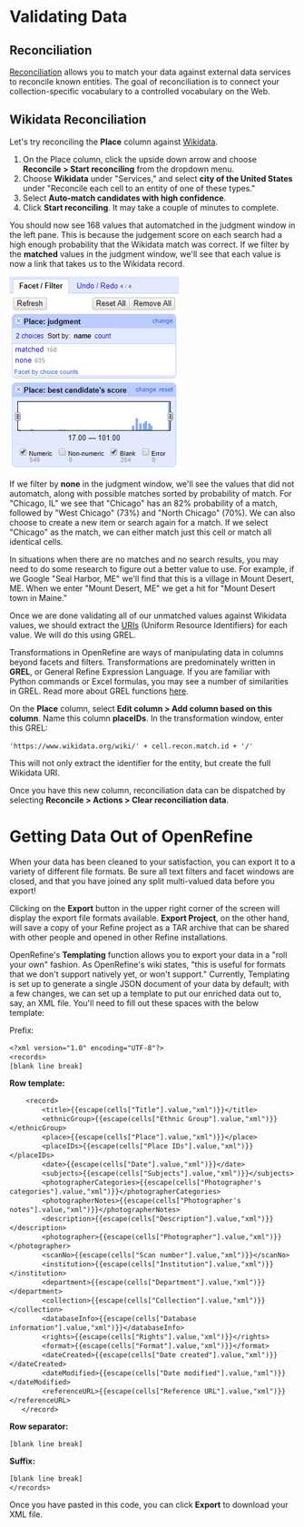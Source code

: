 # Validating Data

## Reconciliation

[Reconciliation](http://freeyourmetadata.org/reconciliation/) allows you to match your data against external data services to reconcile known entities. The goal of reconciliation is to connect your collection-specific vocabulary to a controlled vocabulary on the Web.

## Wikidata Reconciliation

Let's try reconciling the **Place** column against [Wikidata](https://www.wikidata.org/wiki/). 

1. On the Place column, click the upside down arrow and choose **Reconcile > Start reconciling** from the dropdown menu. 
2. Choose **Wikidata** under "Services," and select **city of the United States** under "Reconcile each cell to an entity of one of these types."
3. Select **Auto-match candidates with high confidence**.
4. Click **Start reconciling**. It may take a couple of minutes to complete.

You should now see 168 values that automatched in the judgment window in the left pane. This is because the judgement score on each search had a high enough probability that the Wikidata match was correct. If we filter by the **matched** values in the judgment window, we'll see that each value is now a link that takes us to the Wikidata record. 

![Judgment Window](/images/judgment-window.PNG)

If we filter by **none** in the judgment window, we'll see the values that did not automatch, along with possible matches sorted by probability of match. For "Chicago, IL" we see that "Chicago" has an 82% probability of a match, followed by "West Chicago" (73%) and "North Chicago" (70%). We can also choose to create a new item or search again for a match. If we select "Chicago" as the match, we can either match just this cell or match all identical cells.

In situations when there are no matches and no search results, you may need to do some research to figure out a better value to use. For example, if we Google "Seal Harbor, ME" we'll find that this is a village in Mount Desert, ME. When we enter "Mount Desert, ME" we get a hit for "Mount Desert town in Maine."

Once we are done validating all of our unmatched values against Wikidata values, we should extract the [URIs](https://en.wikipedia.org/wiki/Uniform_Resource_Identifier) (Uniform Resource Identifiers) for each value. We will do this using GREL.

Transformations in OpenRefine are ways of manipulating data in columns beyond facets and filters. Transformations are predominately written in **GREL**, or General Refine Expression Language. If you are familiar with Python commands or Excel formulas, you may see a number of similarities in GREL. Read more about GREL functions [here](https://github.com/OpenRefine/OpenRefine/wiki/GREL-Functions).

On the **Place** column, select **Edit column > Add column based on this column**. Name this column **placeIDs**. In the transformation window, enter this GREL: 

`'https://www.wikidata.org/wiki/' + cell.recon.match.id + '/'`

This will not only extract the identifier for the entity, but create the full Wikidata URI.

Once you have this new column, reconciliation data can be dispatched by selecting **Reconcile > Actions > Clear reconciliation data**.

# Getting Data Out of OpenRefine

When your data has been cleaned to your satisfaction, you can export it to a variety of different file formats. Be sure all text filters and facet windows are closed, and that you have joined any split multi-valued data before you export! 

Clicking on the **Export** button in the upper right corner of the screen will display the export file formats available. **Export Project**, on the other hand, will save a copy of your Refine project as a TAR archive that can be shared with other people and opened in other Refine installations.

OpenRefine's **Templating** function allows you to export your data in a "roll your own" fashion. As OpenRefine's wiki states, "this is useful for formats that we don't support natively yet, or won't support." Currently, Templating is set up to generate a single JSON document of your data by default; with a few changes, we can set up a template to put our enriched data out to, say, an XML file. You'll need to fill out these spaces with the below template:

Prefix:
```
<?xml version="1.0" encoding="UTF-8"?>
<records>
[blank line break]
```
**Row template:**
```
    <record>
        <title>{{escape(cells["Title"].value,"xml")}}</title>
        <ethnicGroup>{{escape(cells["Ethnic Group"].value,"xml")}}</ethnicGroup>
        <place>{{escape(cells["Place"].value,"xml")}}</place>
        <placeIDs>{{escape(cells["Place IDs"].value,"xml")}}</placeIDs>
        <date>{{escape(cells["Date"].value,"xml")}}</date>
        <subjects>{{escape(cells["Subjects"].value,"xml")}}</subjects>
        <photographerCategories>{{escape(cells["Photographer's categories"].value,"xml")}}</photographerCategories>
        <photographerNotes>{{escape(cells["Photographer's notes"].value,"xml")}}</photographerNotes>
        <description>{{escape(cells["Description"].value,"xml")}}</description>
        <photographer>{{escape(cells["Photographer"].value,"xml")}}</photographer>
        <scanNo>{{escape(cells["Scan number"].value,"xml")}}</scanNo>
        <institution>{{escape(cells["Institution"].value,"xml")}}</institution>
        <department>{{escape(cells["Department"].value,"xml")}}</department>
        <collection>{{escape(cells["Collection"].value,"xml")}}</collection>
        <databaseInfo>{{escape(cells["Database information"].value,"xml")}}</databaseInfo>
        <rights>{{escape(cells["Rights"].value,"xml")}}</rights>
        <format>{{escape(cells["Format"].value,"xml")}}</format>
        <dateCreated>{{escape(cells["Date created"].value,"xml")}}</dateCreated>
        <dateModified>{{escape(cells["Date modified"].value,"xml")}}</dateModified>
        <referenceURL>{{escape(cells["Reference URL"].value,"xml")}}</referenceURL>
   </record>
```
**Row separator:**
```
[blank line break]
```
**Suffix:**
```
[blank line break]
</records>
```
Once you have pasted in this code, you can click **Export** to download your XML file.
